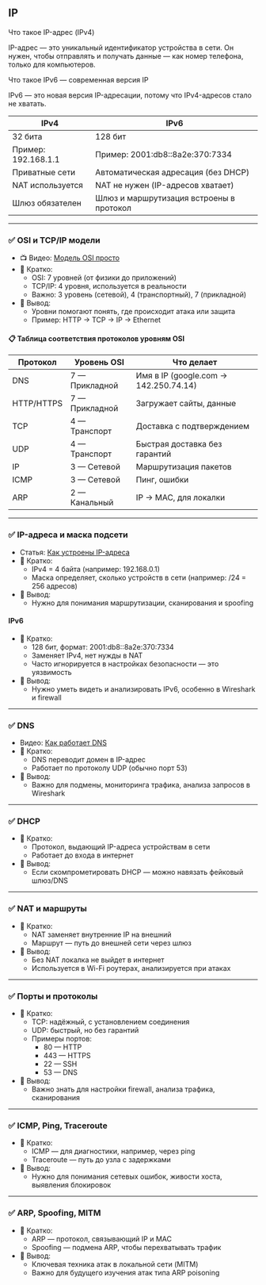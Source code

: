 ## IP 
 Что такое IP-адрес (IPv4)
 
 IP-адрес — это уникальный идентификатор устройства в сети. 
Он нужен, чтобы отправлять и получать данные — как номер телефона, только для компьютеров.

 Что такое IPv6 — современная версия IP
 
IPv6 — это новая версия IP-адресации, потому что IPv4-адресов стало не хватать.

| IPv4                | IPv6                                     |
| ------------------- | ---------------------------------------- |
| 32 бита             | 128 бит                                  |
| Пример: 192.168.1.1 | Пример: 2001\:db8::8a2e:370:7334         |
| Приватные сети      | Автоматическая адресация (без DHCP)      |
| NAT используется    | NAT не нужен (IP-адресов хватает)        |
| Шлюз обязателен     | Шлюз и маршрутизация встроены в протокол |

---

### ✅ OSI и TCP/IP модели

- 📺 Видео: [Модель OSI просто](https://www.youtube.com/watch?v=FwwgWoGf3HE)
- 📌 Кратко:
  - OSI: 7 уровней (от физики до приложений)
  - TCP/IP: 4 уровня, используется в реальности
  - Важно: 3 уровень (сетевой), 4 (транспортный), 7 (прикладной)
- 🧠 Вывод:
  - Уровни помогают понять, где происходит атака или защита
  - Пример: HTTP → TCP → IP → Ethernet

#### 📋 Таблица соответствия протоколов уровням OSI

| Протокол | Уровень OSI | Что делает |
|----------|-------------|------------|
| DNS      | 7 — Прикладной | Имя в IP (google.com → 142.250.74.14) |
| HTTP/HTTPS | 7 — Прикладной | Загружает сайты, данные |
| TCP      | 4 — Транспорт | Доставка с подтверждением |
| UDP      | 4 — Транспорт | Быстрая доставка без гарантий |
| IP       | 3 — Сетевой | Маршрутизация пакетов |
| ICMP     | 3 — Сетевой | Пинг, ошибки |
| ARP      | 2 — Канальный | IP → MAC, для локалки |

---

### ✅ IP-адреса и маска подсети

- Статья: [Как устроены IP-адреса](https://habr.com/ru/post/512768/)
- 📌 Кратко:
  - IPv4 = 4 байта (например: 192.168.0.1)
  - Маска определяет, сколько устройств в сети (например: /24 = 256 адресов)
- 🧠 Вывод:
  - Нужно для понимания маршрутизации, сканирования и spoofing

#### IPv6
- 📌 Кратко:
  - 128 бит, формат: 2001:db8::8a2e:370:7334
  - Заменяет IPv4, нет нужды в NAT
  - Часто игнорируется в настройках безопасности — это уязвимость
- 🧠 Вывод:
  - Нужно уметь видеть и анализировать IPv6, особенно в Wireshark и firewall

---

### ✅ DNS

- Видео: [Как работает DNS](https://www.youtube.com/watch?v=72snZctFFtA)
- 📌 Кратко:
  - DNS переводит домен в IP-адрес
  - Работает по протоколу UDP (обычно порт 53)
- 🧠 Вывод:
  - Важно для подмены, мониторинга трафика, анализа запросов в Wireshark

---

### ✅ DHCP

- 📌 Кратко:
  - Протокол, выдающий IP-адреса устройствам в сети
  - Работает до входа в интернет
- 🧠 Вывод:
  - Если скомпрометировать DHCP — можно навязать фейковый шлюз/DNS

---

### ✅ NAT и маршруты

- 📌 Кратко:
  - NAT заменяет внутренние IP на внешний
  - Маршрут — путь до внешней сети через шлюз
- 🧠 Вывод:
  - Без NAT локалка не выйдет в интернет
  - Используется в Wi-Fi роутерах, анализируется при атаках

---

### ✅ Порты и протоколы

- 📌 Кратко:
  - TCP: надёжный, с установлением соединения
  - UDP: быстрый, но без гарантий
  - Примеры портов:
    - 80 — HTTP
    - 443 — HTTPS
    - 22 — SSH
    - 53 — DNS
- 🧠 Вывод:
  - Важно знать для настройки firewall, анализа трафика, сканирования

---

### ✅ ICMP, Ping, Traceroute

- 📌 Кратко:
  - ICMP — для диагностики, например, через ping
  - Traceroute — путь до узла с задержками
- 🧠 Вывод:
  - Нужно для понимания сетевых ошибок, живости хоста, выявления блокировок

---

### ✅ ARP, Spoofing, MITM

- 📌 Кратко:
  - ARP — протокол, связывающий IP и MAC
  - Spoofing — подмена ARP, чтобы перехватывать трафик
- 🧠 Вывод:
  - Ключевая техника атак в локальной сети (MITM)
  - Важно для будущего изучения атак типа ARP poisoning
